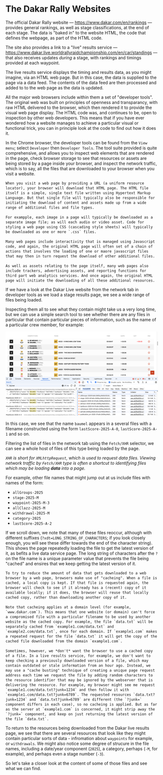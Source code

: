 # The Dakar Rally Websites

The official Dakar Rally website — https://www.dakar.com/en/rankings — provides general rankings, as well as stage classifications, at the end of each stage. The data is "baked in" to the website HTML, the code that defines the webpage, as part of the HTML code.

The site also provides a link to a "live" results service — https://www.dakar.live.worldrallyraidchampionship.com/en/car/standings — that also  receives updates *during* a stage, with rankings and timings provided at each waypoint.

The live results service displays the timing and results data, as you might imagine, via an HTML web page. But in this case, the data is supplied to the page via a data feed. The contents of the data feed are then processed and added to to the web page as the data is updated.

All the major web browsers include within them a set of "developer tools". The original web was built on principles of openness and transparancy, with raw HTML delivered to the browser, which then rendered it to provide the visual web page display. The HTML code was, and continues to be, open to inspection by other web developers. This means that if you have ever wondered how a website manages to achieve a particular visual or functional trick, you can in principle look at the code to find out how it does it.

In the Chrome browser, the developer tools can be found from the `View menu`; select `Developer` then `Developer Tools`. The tool suite provided is quite comprehensive, and allows you to inspect web elements that are rendered in the page, check browser storage to see that resources or assets are being stored by a page inside your browser, and inspect the network traffic, which is to say, all the files that are downloaded to your browser when you visit a website.

```{admonition} Visiting a web page
When you visit a web page by providing a URL (a uniform resource locator), your browser will download that HTML page. The HTML file itself is a simple, single text file written using Hypertext Markup Language. But that single file will typically also be responsible for initiating the download of content and assets made up from a wide range of additional files and file types.

For exampple, each image in a page will typically be downloaded as a separate image file; as will each audio or video asset. Code for styling a web page using CSS (cascading style sheets) will typically be downloaded as one or more `.css` files.

Many web pages include interactivity that is managed using Javascript code, and again, the original HTML page will often set of a chain of actions that involves the loading of one or maore javascript files that may then in turn request the download of other additional files.

As well as assets relating to the page itself, many web pages also include trackers, advertising assets, and reporting functions for third part web analytics services. And once again, the original HTML page will initiate the downloading of all these additional resources.

```

If we have a look at the Dakar Live website from the network tab in developer tools as we load a stage results page, we see a wide range of files being loaded.

Inspecting them all to see what they contain might take us a very long time, but we can use a simple search tool to see whether there are any files in particular that contain particular pieces of information, such as the name of a particular crew member, for example:

![Dakar live dev tools view](images/dakar_live_devtools.png)

In this case, we see that the name `baumel` appears in a several files with a filename constructed using the form `lastScore-2025-A-0`, `lastScore-2025-A-1` and so on.

Filtering the list of files in the network tab using the `Fetch/XHR` selector, we can see a whole host of files of this type being loaded by the page.

*`XHR` is short for `XMLhttpRequest`, which is used to request data files. Viewing network traffic by `Fetch/XHR` type is often a shortcut to identifying files which may be loading __data__ into a page.*

For example, other file names that might jump out at us include files with names of the form:

- `allGroups-2025`
- `stage-2025-M`
- `waypoint-2025-M-3`
- `allClazz-2025-M`
- `withdrawal-2025-M`
- `category-2025`
- `lastScore-2025-A-2`

If we scroll down, we note that many of these files reoccur, although with different suffixes (`?xdt=LONG_STRING_OF_CHARACTERS`; if you look closely enough, you will see these differ towards the end of the character string). This shows the page repeatedly loading the file to get the latest version of it, as befits a live data service page. The long string of characters after the `?` on the file name is a unique parameter value that prevents the file being "cached" and ensires that we keep getting the latest version of it.

```{admonition} Browser cacheing
To try to reduce the amount of data that gets downloaded to a web browser by a web page, browsers make use of "cacheing". When a file is cached, a local copy is kept. If that file is requested again, the browser will check to see if it already has a (recent) copy of it available locally; if it does, the browser will reuse that locally cached copy, rather than downloading another copy of it.

Note that cacheing applies at a domain level (for example, `www.dakar.com`). This means that one website (or domain) can't force a compromised file with a particular filename to be used by another website as the cached copy. For example, the file `data.txt` will be separately cached from `example1.com/data.txt` and  `example2.com/data.txt`, once for each domain. If `example1.com` makes a repeated request for the file `data.txt` it will get the copy of the cached file downloaded from the domain `example1.com`.

Sometimes, however, we *don't* want the browser to use a cached copy of a file. In a live results service, for example, we don't want to keep checking a previously downloaded version of a file, which may contain outdated or stale information from an hour ago. Instead, we may use a "cache busting" technique of creating a unique page request address each time we request the file by adding random characters to the resource identifier that may be ignored by the webserver that is delivering the resource. For example, my browser might see me request `example1.com/data.txt?junk=1234` and then follow it with `example1.com/data.txt?junk=6789`. The requested resources `data.txt?junk=1234` and `data.txt?junk=6789` are different (the `?junk=` component differs in each case), so no cacheing is applied. But as far as the server at `example1.com` is concerned, it might strip away the `?junk=` component, and keep on just returning the latest version of the file `data.txt`.
```

To return to the resources being downloaded from the Dakar live results page, we see that there are several resources that look like they might contain particular sorts of data - infromation about `waypoints` for example, or `withdrawals`. We might also notice some degree of strucure in the file names, including a date/year component (`2025`), a category, perhaps (`-M`, for example), and perhaps even a stage number (`-3`).

So let's take a closer look at the content of some of those files and see what we can find.